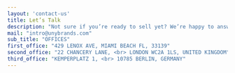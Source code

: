 ```yaml
---
layout: 'contact-us'
title: Let’s Talk
description: "Not sure if you’re ready to sell yet? We’re happy to answer any questions you might have. Reach out to us at "
mail: "intro@unybrands.com"
sub_title: "OFFICES"
first_office: "429 LENOX AVE, MIAMI BEACH FL, 33139"
second_office: "22 CHANCERY LANE, <br> LONDON WC2A 1LS, UNITED KINGDOM"
third_office: "KEMPERPLATZ 1, <br> 10785 BERLIN, GERMANY"
---
```

